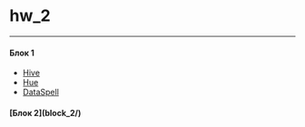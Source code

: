 # hw_2
------

<h4>Блок 1</h4>

- [Hive](block_1/hive-server.png)
- [Hue](block_1/hue.png)
- [DataSpell](block_1/dataspell.png)

<h4>[Блок 2](block_2/)</h4>

